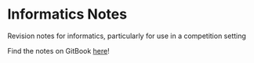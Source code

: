 # Informatics Notes

Revision notes for informatics, particularly for use in a competition setting

Find the notes on GitBook [here](https://chicubed.gitbooks.io/informatics-notes "Informatics Notes on GitBooks")!